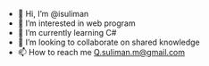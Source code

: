 - 👋 Hi, I’m @isuliman
- 👀 I’m interested in web program
- 🌱 I’m currently learning C#
- 💞️ I’m looking to collaborate on shared knowledge
- 📫 How to reach me Q.suliman.m@gmail.com

<!---
isuliman/isuliman is a ✨ special ✨ repository because its `README.md` (this file) appears on your GitHub profile.
You can click the Preview link to take a look at your changes.
--->
